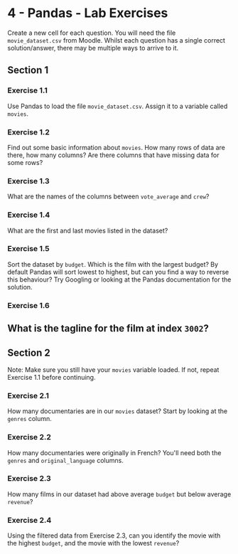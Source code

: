 # 4 - Pandas - Lab Exercises
Create a new cell for each question. You will need the file `movie_dataset.csv` from Moodle. Whilst each question has a single correct solution/answer, there may be multiple ways to arrive to it.

## Section 1
### Exercise 1.1
Use Pandas to load the file `movie_dataset.csv`. Assign it to a variable called `movies`.

### Exercise 1.2
Find out some basic information about `movies`. How many rows of data are there, how many columns? Are there columns that have missing data for some rows?

### Exercise 1.3
What are the names of the columns between `vote_average` and `crew`?

### Exercise 1.4
What are the first and last movies listed in the dataset?

### Exercise 1.5
Sort the dataset by `budget`. Which is the film with the largest budget? By default Pandas will sort lowest to highest, but can you find a way to reverse this behaviour? Try Googling or looking at the Pandas documentation for the solution. 

### Exercise 1.6
What is the tagline for the film at index `3002`?
---

## Section 2
Note: Make sure you still have your `movies` variable loaded. If not, repeat Exercise 1.1 before continuing.

### Exercise 2.1

How many documentaries are in our `movies` dataset? Start by looking at the `genres` column.

### Exercise 2.2
How many documentaries were originally in French? You'll need both the `genres` and `original_language` columns.

### Exercise 2.3
How many films in our dataset had above average `budget` but below average `revenue`?

### Exercise 2.4
Using the filtered data from Exercise 2.3, can you  identify the movie with the highest `budget`, and the movie with the lowest `revenue`?


